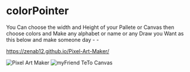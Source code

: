 # colorPointer
You Can choose the width and Height of your Pallete or Canvas then choose colors and Make any alphabet or name or any Draw you Want as this below and make someone day *-* *-*

https://zenab12.github.io/Pixel-Art-Maker/

![Pixel Art Maker](https://user-images.githubusercontent.com/78083890/152514892-7d7ccebe-3a0c-4d70-90f4-eae4d0bc8397.png)
![myFriend TeTo Canvas  ](https://user-images.githubusercontent.com/78083890/152516585-4f057a3c-b74c-4409-97e0-01c793607c43.png)
